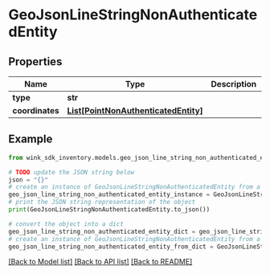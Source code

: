 # GeoJsonLineStringNonAuthenticatedEntity


## Properties

Name | Type | Description | Notes
------------ | ------------- | ------------- | -------------
**type** | **str** |  | [optional] 
**coordinates** | [**List[PointNonAuthenticatedEntity]**](PointNonAuthenticatedEntity.md) |  | [optional] 

## Example

```python
from wink_sdk_inventory.models.geo_json_line_string_non_authenticated_entity import GeoJsonLineStringNonAuthenticatedEntity

# TODO update the JSON string below
json = "{}"
# create an instance of GeoJsonLineStringNonAuthenticatedEntity from a JSON string
geo_json_line_string_non_authenticated_entity_instance = GeoJsonLineStringNonAuthenticatedEntity.from_json(json)
# print the JSON string representation of the object
print(GeoJsonLineStringNonAuthenticatedEntity.to_json())

# convert the object into a dict
geo_json_line_string_non_authenticated_entity_dict = geo_json_line_string_non_authenticated_entity_instance.to_dict()
# create an instance of GeoJsonLineStringNonAuthenticatedEntity from a dict
geo_json_line_string_non_authenticated_entity_from_dict = GeoJsonLineStringNonAuthenticatedEntity.from_dict(geo_json_line_string_non_authenticated_entity_dict)
```
[[Back to Model list]](../README.md#documentation-for-models) [[Back to API list]](../README.md#documentation-for-api-endpoints) [[Back to README]](../README.md)


